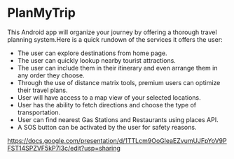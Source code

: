 # PlanMyTrip

This Android app will organize your journey by offering a thorough travel planning system.Here is a quick rundown of the services it offers the user:


- The user can explore destinations from home page.
- The user can quickly lookup nearby tourist attractions.
- The user can include them in their itinerary and even arrange them in any order they choose.
- Through the use of distance matrix tools, premium users can optimize their travel plans.
- User will have access to a map view of your selected locations.
- User has the ability to fetch directions and choose the type of transportation.
- User can find nearest Gas Stations and Restaurants using places API.
- A SOS button can be activated by the user for safety reasons.

 
https://docs.google.com/presentation/d/1TTLcm9OoGleaEZvumUJFpYoV9PFST14SPZVF5kP7l3c/edit?usp=sharing
